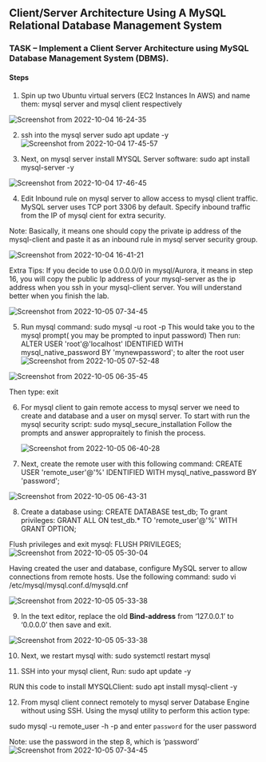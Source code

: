 ## Client/Server Architecture Using A MySQL Relational Database Management System
### TASK – Implement a Client Server Architecture using MySQL Database Management System (DBMS).
#### Steps





1. Spin up two Ubuntu virtual servers (EC2 Instances In AWS) and name them: mysql server and  mysql client respectively

![Screenshot from 2022-10-04 16-24-35](https://user-images.githubusercontent.com/46121207/193996693-af437184-76cf-4bec-aa18-6d45ecea70ce.png)


2. ssh into the mysql server 
  sudo apt update -y
  ![Screenshot from 2022-10-04 17-45-57](https://user-images.githubusercontent.com/46121207/193997004-92be8f10-53a5-444c-b033-97275de7ddfc.png)



3. Next, on mysql server install MYSQL Server software: sudo apt install mysql-server -y

![Screenshot from 2022-10-04 17-46-45](https://user-images.githubusercontent.com/46121207/193997157-689cd0f8-de94-4098-a82e-98b6e4415059.png)


4. Edit Inbound rule on mysql server to allow access to mysql client traffic. MySQL server uses TCP port 3306 by default. Specify inbound traffic from the IP of mysql cient for extra security.

Note: Basically, it means one should copy the  private ip address of the mysql-client and paste it as an inbound rule in mysql server security group.  


![Screenshot from 2022-10-04 16-41-21](https://user-images.githubusercontent.com/46121207/193996765-1153fd88-8ed2-4025-b27d-a31ba375de70.png)

Extra Tips: If you decide to use 0.0.0.0/0 in mysql/Aurora, it means in step 16, you will copy the public Ip address of your mysql-server as the ip address when you ssh in your mysql-client server.  You will understand better when you finish the lab.


![Screenshot from 2022-10-05 07-34-45](https://user-images.githubusercontent.com/46121207/193996777-7da3b66e-43e3-4ccf-b427-ffc58c1e1ef8.png)



5. Run mysql command:  sudo mysql -u root -p This would take you to the mysql prompt( you may be prompted to input password)
Then run: ALTER USER 'root'@'localhost' IDENTIFIED WITH mysql_native_password BY 'mynewpassword'; to alter the root user  
![Screenshot from 2022-10-05 07-52-48](https://user-images.githubusercontent.com/46121207/193998688-eb6a9af9-2a5f-402e-8e62-28305bddf8a7.png)


![Screenshot from 2022-10-05 06-35-45](https://user-images.githubusercontent.com/46121207/193997344-e20212cf-07d7-4f0d-832e-3adb22e5b713.png)

Then type:  exit




6. For mysql client to gain remote access to mysql server we need to create and database and a user on mysql server. To start with run the mysql security script: sudo mysql_secure_installation Follow the prompts and answer appropraitely to finish the process.

	![Screenshot from 2022-10-05 06-40-28](https://user-images.githubusercontent.com/46121207/193997419-08c3190b-14c7-4280-af4b-eb7289af24e3.png)



7. Next, create the remote user with this following command: CREATE USER 'remote_user'@'%' IDENTIFIED WITH mysql_native_password BY 'password';

![Screenshot from 2022-10-05 06-43-31](https://user-images.githubusercontent.com/46121207/193997469-b48e9c81-76ac-4ab8-9acc-32eaeef5420e.png)

8. Create a database using: CREATE DATABASE test_db; 
To grant privileges:  GRANT ALL ON test_db.* TO 'remote_user'@'%' WITH GRANT OPTION; 

Flush privileges and exit mysql:  FLUSH PRIVILEGES; 
![Screenshot from 2022-10-05 05-30-04](https://user-images.githubusercontent.com/46121207/193997574-c5aa8e56-2a33-4ee3-a55f-80a957206833.png)

 Having created the user and database, configure MySQL server to allow connections from remote hosts. Use the following command: sudo vi /etc/mysql/mysql.conf.d/mysqld.cnf 
 
![Screenshot from 2022-10-05 05-33-38](https://user-images.githubusercontent.com/46121207/193997673-ef767ec0-f0c2-4f80-9f29-a47e84b80b47.png)


9. In the text editor, replace the old **Bind-address** from ‘127.0.0.1’ to ‘0.0.0.0’ then save and exit.


![Screenshot from 2022-10-05 05-33-38](https://user-images.githubusercontent.com/46121207/193997946-02fc658b-c17e-4a64-a102-3a0c1b5c0411.png)


10. Next, we restart mysql with: 
sudo systemctl restart mysql

11. SSH into your mysql client, Run:
 sudo apt update -y
 
RUN this code to install MYSQLClient:
sudo apt install mysql-client -y



12. From mysql client connect remotely to mysql server Database Engine without using SSH. Using the mysql utility to perform this action type:

sudo mysql -u remote_user -h <mysql-server private ip> -p and enter `password` for the user password

Note: use the password in the step 8, which is ‘password’
  ![Screenshot from 2022-10-05 07-34-45](https://user-images.githubusercontent.com/46121207/193997787-3d87920d-e1ad-4f76-b0a7-3329d0983b0e.png)

  


